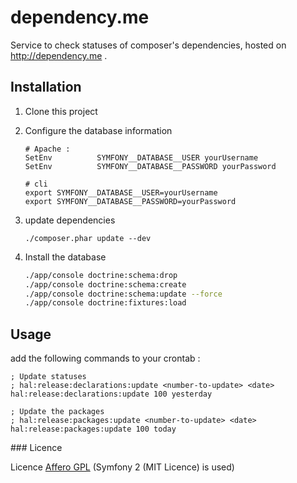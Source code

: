 # dependency.me

Service to check statuses of composer's dependencies, hosted on http://dependency.me .

## Installation

1.  Clone this project

2. Configure the database information

    ```
    # Apache :
    SetEnv          SYMFONY__DATABASE__USER yourUsername
    SetEnv          SYMFONY__DATABASE__PASSWORD yourPassword
    ```

    ```
    # cli
    export SYMFONY__DATABASE__USER=yourUsername
    export SYMFONY__DATABASE__PASSWORD=yourPassword
    ```

3.  update dependencies

    ```
    ./composer.phar update --dev
    ```

4.  Install the database

    ```bash
    ./app/console doctrine:schema:drop
    ./app/console doctrine:schema:create
    ./app/console doctrine:schema:update --force
    ./app/console doctrine:fixtures:load
    ```
## Usage

add the following commands to your crontab :

    ; Update statuses
    ; hal:release:declarations:update <number-to-update> <date>
    hal:release:declarations:update 100 yesterday

    ; Update the packages
    ; hal:release:packages:update <number-to-update> <date>
    hal:release:packages:update 100 today


### Licence

Licence [Affero GPL](http://www.gnu.org/licenses/why-affero-gpl.html)
(Symfony 2 (MIT Licence) is used)
